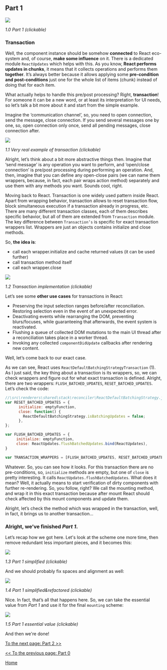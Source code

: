 ## Part 1

[![](https://rawgit.com/Bogdan-Lyashenko/Under-the-hood-ReactJS/master/stack/images/1/part-1.svg)](https://rawgit.com/Bogdan-Lyashenko/Under-the-hood-ReactJS/master/stack/images/1/part-1.svg)

<em>1.0 Part 1 (clickable)</em>

### Transaction

Well, the component  instance should be somehow **connected** to React eco-system and, of course, **make some influence** on it. There is a dedicated module `ReactUpdates` which helps with this. As you know, **React performs updates in chunks**, it means that it collects operations and performs them **together**. It’s always better because it allows applying some **pre-condition and post-conditions** just one for the whole list of items (chunk) instead of doing that for each item.

What actually helps to handle this pre/post processing? Right, **transaction**! For someone it can be a new word, or at least its interpretation for UI needs, so let’s talk a bit more about it and start from the simple example.

Imagine the ‘communication channel’, so, you need to open connection, send the message, close connection. If you send several messages one by one, so, open connection only once, send all pending messages, close connection after.


[![](https://rawgit.com/Bogdan-Lyashenko/Under-the-hood-ReactJS/master/stack/images/1/communication-channel.svg)](https://rawgit.com/Bogdan-Lyashenko/Under-the-hood-ReactJS/master/stack/images/1/communication-channel.svg)

<em>1.1 Very real example of transaction (clickable)</em>

Alright, let’s think about a bit more abstractive things then. Imagine that ‘send message’ is any operation you want to perform, and ‘open/close connection’ is pre/post processing during performing an operation. And, then, imagine that you can define any open-close pairs (we can name them wrappers, because, in fact, each pair wraps action method) separately and use them with any methods you want.
Sounds cool, right.

Moving back to React. Transaction is one widely used pattern inside React. Apart from wrapping behavior, transaction allows to reset transaction flow, block simultaneous execution if a transaction already in progress, etc. There are many different transaction classes, each of them describes specific behavior, but all of them are extended from `Transaction` module. The key difference between `Transaction’s` is specific for exact transaction wrappers list. Wrappers are just an objects contains initialize and close methods.

So, **the idea is**:
* call each wrapper.initialize and cache returned values (it can be used further)
* call transaction method itself
* call each wrapper.close

[![](https://rawgit.com/Bogdan-Lyashenko/Under-the-hood-ReactJS/master/stack/images/1/transaction.svg)](https://rawgit.com/Bogdan-Lyashenko/Under-the-hood-ReactJS/master/stack/images/1/transaction.svg)

<em>1.2 Transaction implementation (clickable)</em>


Let’s see some **other use cases** for transactions in React:
* Preserving the input selection ranges before/after reconciliation.  Restoring selection even in the event of an unexpected error.
* Deactivating events while rearranging the DOM, preventing blurs/focuses, while guaranteeing that afterwards, the event system is reactivated.
* Flushing a queue of collected DOM mutations to the main UI thread after a reconciliation takes place in a worker thread.
* Invoking any collected `componentDidUpdate` callbacks after rendering new content.

Well, let’s come back to our exact case.

As we can see, React uses `ReactDefaultBatchingStrategyTransaction` (1). As I just said, the key thing about a transaction is its wrappers, so, we can check wrappers and figure out for what exact transaction is defined. Alright, there are two wrappers: `FLUSH_BATCHED_UPDATES`, `RESET_BATCHED_UPDATES`. Let’s check the code:

```javascript
//\src\renderers\shared\stack\reconciler\ReactDefaultBatchingStrategy.js#19
var RESET_BATCHED_UPDATES = {
	  initialize: emptyFunction,
	  close: function() {
		ReactDefaultBatchingStrategy.isBatchingUpdates = false;
	  },
};

var FLUSH_BATCHED_UPDATES = {
	 initialize: emptyFunction,
	 close: ReactUpdates.flushBatchedUpdates.bind(ReactUpdates),
}

var TRANSACTION_WRAPPERS = [FLUSH_BATCHED_UPDATES, RESET_BATCHED_UPDATES];
```

Whatever. So, you can see how it looks. For this transaction there are no pre-conditions, so, `initialize` methods are empty, but one of `close` is pretty interesting. It calls `ReactUpdates.flushBatchedUpdates`. What does it mean? Well, it actually means to start verification of dirty components with further re-rendering. So, you follow, right? We call the mounting method, and wrap it in this exact transaction because after mount React should check affected by this mount components and update them.

Alright, let’s check the method which was wrapped in the transaction, well, in fact, it brings us to another transaction...


### Alright, we’ve finished *Part 1*.

Let’s recap how we got here. Let's look at the scheme one more time, then remove redundant less important pieces, and it becomes this:

[![](https://rawgit.com/Bogdan-Lyashenko/Under-the-hood-ReactJS/master/stack/images/1/part-1-A.svg)](https://rawgit.com/Bogdan-Lyashenko/Under-the-hood-ReactJS/master/stack/images/1/part-1-A.svg)

<em>1.3 Part 1 simplified (clickable)</em>

And we should probably fix spaces and alignment as well:

[![](https://rawgit.com/Bogdan-Lyashenko/Under-the-hood-ReactJS/master/stack/images/1/part-1-B.svg)](https://rawgit.com/Bogdan-Lyashenko/Under-the-hood-ReactJS/master/stack/images/1/part-1-B.svg)

<em>1.4 Part 1 simplified&refactored (clickable)</em>

Nice. In fact, that’s all that happens here. So, we can take the essential value from *Part 1* and use it for the final `mounting` scheme:

[![](https://rawgit.com/Bogdan-Lyashenko/Under-the-hood-ReactJS/master/stack/images/1/part-1-C.svg)](https://rawgit.com/Bogdan-Lyashenko/Under-the-hood-ReactJS/master/stack/images/1/part-1-C.svg)

<em>1.5 Part 1 essential value (clickable)</em>

And then we're done!


[To the next page: Part 2 >>](./Part-2.md)

[<< To the previous page: Part 0](./Part-0.md)


[Home](../../README.md)
